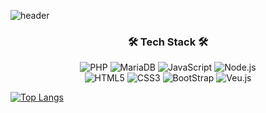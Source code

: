 ![header](https://capsule-render.vercel.app/api?type=waving&&color=gradient&height=300&section=header&text=Hello,There!%20&fontSize=90&desc=BonduSeo%20GitHub%20Profile%20&fontAlign=70&descAlign=83&descAlignY=65&animation=fadeIn)




<h3 align="center"><b>🛠 Tech Stack 🛠</b></h3>
<p align="center">
<img alt="PHP" src ="https://img.shields.io/badge/php-%23777BB4.svg?style=for-the-badge&logo=php&logoColor=white"/>
<img alt="MariaDB" src ="https://img.shields.io/badge/MariaDB-003545?style=for-the-badge&logo=mariadb&logoColor=white"/>
<img alt="JavaScript" src="https://img.shields.io/badge/javascript-%23323330.svg?style=for-the-badge&logo=javascript&logoColor=%23F7DF1E">
 <img alt="Node.js" src="https://img.shields.io/badge/node.js-6DA55F?style=for-the-badge&logo=node.js&logoColor=white"><br>
<img alt="HTML5" src="https://img.shields.io/badge/html5-%23E34F26.svg?style=for-the-badge&logo=html5&logoColor=white">
<img alt="CSS3" src="https://img.shields.io/badge/css3-%231572B6.svg?style=for-the-badge&logo=css3&logoColor=white">
<img alt="BootStrap" src="https://img.shields.io/badge/bootstrap-%23563D7C.svg?style=for-the-badge&logo=bootstrap&logoColor=white">
<img alt="Veu.js" src="https://img.shields.io/badge/vuejs-%2335495e.svg?style=for-the-badge&logo=vuedotjs&logoColor=%234FC08D">


[![Top Langs](https://github-readme-stats.vercel.app/api/top-langs/?username=anuraghazra&layout=compact)](https://github.com/anuraghazra/github-readme-stats)

 
 



